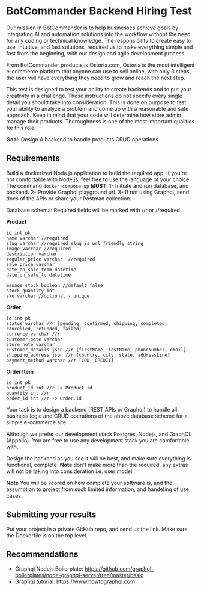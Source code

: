 # BotCommander Backend Hiring Test

Our mission in BotCommander is to help businesses achieve goals by integrating AI and automation solutions into the workflow without the need for any coding or technical knowledge.
The responsibility to create easy to use, intuitive, and fast solutions, required us to make everything simple and fast from the beginning, with our design and agile development process.

From BotCommander products is Ostoria.com, Ostoria is the most intelligent e-commerce platform that anyone can use to sell online, with only 3 steps, the user will have everything they need to grow and reach the next step.

This test is designed to test your ability to create backends and to put your creativity in a challenge. These instructions do not specify every single detail you should take into consideration. This is done on purpose to test your ability to analyze a problem and come up with a reasonable and safe approach. Keep in mind that your code will determine how store admin manage their products. Thoroughness is one of the most important qualities for this role.

**Goal**: Design A backend to handle products CRUD operations

 ## Requirements
Build a dockerized Node.js application to build the required app.
If you're not comfortable with Node.js, feel free to use the language of your choice.
The command `docker-compose up` **MUST**:
1- Initiate and run database, and backend.
2- Provide Graphql playground url.
3- If not using Graphql, send docs of the APIs or share your Postman collection.

Database schema:
Required fields will be marked with //r or //required

**Product**
```
id int pk
name varchar //required
slug varchar //required slug is url friendly string
image varchar //required
description varchar
regular_price varchar  //required
sale_price varchar
date_on_sale_from datetime
date_on_sale_to datetime

manage_stock boolean //default false
stock_quantity int
sku varchar //optional - unique
```

**Order**
```
id int pk
status varchar //r [pending, confirmed, shipping, completed, cancelled, refunded, failed]
currency varchar //r
customer_note varchar
store_note varchar
customer_details json //r {firstName, lastName, phoneNumber, email}
shipping_address json //r {country, city, state, addressLine}
payment_method varchar //r [COD, CREDIT]
```

**Order Item**
```
id int pk
product_id int //r -> Product.id
quantity int //r
order_id int //r -> Order.id
```

Your task is to design a backend (REST APIs or Graphql) to handle all business logic and CRUD operations of the above database scheme for a simple e-commerce site.

Although we prefer our development stack Postgres, Nodejs, and GraphQL (Appollo). You are free to use any development stack you are comfortable with.

Design the backend as you see it will be best, and make sure everything is functional, complete.
**Note** don't make more than the required, any extras will not be taking into consideration i.e. user model

**Note** You will be scored on how complete your software is, and the assumption to project from such limited information, and handeling of use cases.

## Submitting your results

Put your project in a private GitHub repo, and send us the link. Make sure the Dockerfile is on the top level.

## Recommendations
- Graphql Nodejs Boilerplate: https://github.com/graphql-boilerplates/node-graphql-server/tree/master/basic
- Graphql tutorial: https://www.howtographql.com



